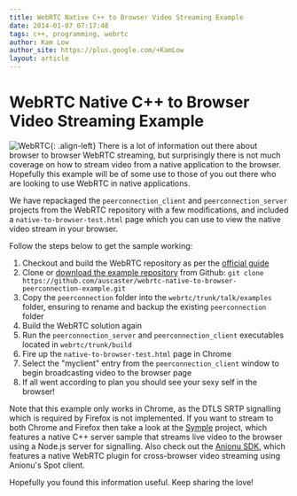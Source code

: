 ```yaml
---
title: WebRTC Native C++ to Browser Video Streaming Example
date: 2014-01-07 07:17:48
tags: c++, programming, webrtc
author: Kam Low
author_site: https://plus.google.com/+KamLow
layout: article
---
```

# WebRTC Native C++ to Browser Video Streaming Example

![WebRTC](logos/webrtc-250x250.png "WebRTC"){: .align-left}
There is a lot of information out there about browser to browser WebRTC streaming, but surprisingly there is not much coverage on how to stream video from a native application to the browser. Hopefully this example will be of some use to those of you out there who are looking to use WebRTC in native applications.

We have repackaged the `peerconnection_client` and `peerconnection_server` projects from the WebRTC repository with a few modifications, and included a `native-to-browser-test.html` page which you can use to view the native video stream in your browser.

Follow the steps below to get the sample working:

1. Checkout and build the WebRTC repository as per the [official guide](http://www.webrtc.org/reference/getting-started)
2. Clone or [download the example repository](https://github.com/auscaster/webrtc-native-to-browser-peerconnection-example) from Github: `git clone https://github.com/auscaster/webrtc-native-to-browser-peerconnection-example.git`
3. Copy the `peerconnection` folder into the `webrtc/trunk/talk/examples` folder, ensuring to rename and backup the existing `peerconnection` folder
4. Build the WebRTC solution again
5. Run the `peerconnection_server` and `peerconnection_client` executables located in `webrtc/trunk/build`
6. Fire up the `native-to-browser-test.html` page in Chrome
7. Select the "myclient" entry from the `peerconnection_client` window to begin broadcasting video to the browser page
8. If all went according to plan you should see your sexy self in the browser!

Note that this example only works in Chrome, as the DTLS SRTP signalling which is required by Firefox is not implemented. If you want to stream to both Chrome and Firefox then take a look at the [Symple](/symple) project, which features a native C++ server sample that streams live video to the browser using a Node.js server for signalling. Also check out the [Anionu SDK](https://github.com/anionu/anionu-sdk), which features a native WebRTC plugin for cross-browser video streaming using Anionu's Spot client.

Hopefully you found this information useful. Keep sharing the love!